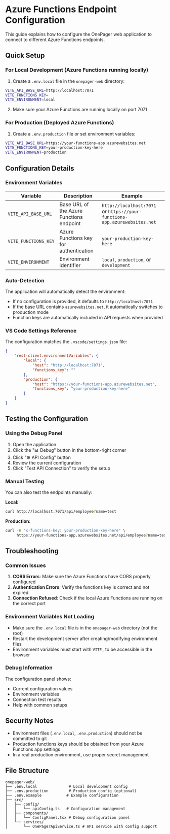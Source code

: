 # Azure Functions Endpoint Configuration

This guide explains how to configure the OnePager web application to connect to different Azure Functions endpoints.

## Quick Setup

### For Local Development (Azure Functions running locally)

1. Create a `.env.local` file in the `onepager-web` directory:
```bash
VITE_API_BASE_URL=http://localhost:7071
VITE_FUNCTIONS_KEY=
VITE_ENVIRONMENT=local
```

2. Make sure your Azure Functions are running locally on port 7071

### For Production (Deployed Azure Functions)

1. Create a `.env.production` file or set environment variables:
```bash
VITE_API_BASE_URL=https://your-functions-app.azurewebsites.net
VITE_FUNCTIONS_KEY=your-production-key-here
VITE_ENVIRONMENT=production
```

## Configuration Details

### Environment Variables

| Variable | Description | Example |
|----------|-------------|---------|
| `VITE_API_BASE_URL` | Base URL of the Azure Functions endpoint | `http://localhost:7071` or `https://your-functions-app.azurewebsites.net` |
| `VITE_FUNCTIONS_KEY` | Azure Functions key for authentication | `your-production-key-here` |
| `VITE_ENVIRONMENT` | Environment identifier | `local`, `production`, or `development` |

### Auto-Detection

The application will automatically detect the environment:
- If no configuration is provided, it defaults to `http://localhost:7071`
- If the base URL contains `azurewebsites.net`, it automatically switches to production mode
- Function keys are automatically included in API requests when provided

### VS Code Settings Reference

The configuration matches the `.vscode/settings.json` file:

```json
{
    "rest-client.environmentVariables": {
        "local": {
            "host": "http://localhost:7071",
            "functions_key": ""
        },
        "production": {
            "host": "https://your-functions-app.azurewebsites.net",
            "functions_key": "your-production-key-here"
        }
    }
}
```

## Testing the Configuration

### Using the Debug Panel

1. Open the application
2. Click the "📊 Debug" button in the bottom-right corner
3. Click "⚙️ API Config" button
4. Review the current configuration
5. Click "Test API Connection" to verify the setup

### Manual Testing

You can also test the endpoints manually:

**Local:**
```bash
curl http://localhost:7071/api/employee?name=test
```

**Production:**
```bash
curl -H "x-functions-key: your-production-key-here" \
     https://your-functions-app.azurewebsites.net/api/employee?name=test
```

## Troubleshooting

### Common Issues

1. **CORS Errors**: Make sure the Azure Functions have CORS properly configured
2. **Authentication Errors**: Verify the functions key is correct and not expired
3. **Connection Refused**: Check if the local Azure Functions are running on the correct port

### Environment Variables Not Loading

- Make sure the `.env.local` file is in the `onepager-web` directory (not the root)
- Restart the development server after creating/modifying environment files
- Environment variables must start with `VITE_` to be accessible in the browser

### Debug Information

The configuration panel shows:
- Current configuration values
- Environment variables
- Connection test results
- Help with common setups

## Security Notes

- Environment files (`.env.local`, `.env.production`) should not be committed to git
- Production functions keys should be obtained from your Azure Functions app settings
- In a real production environment, use proper secret management

## File Structure

```
onepager-web/
├── .env.local              # Local development config
├── .env.production         # Production config (optional)
├── .env.example           # Example configuration
├── src/
│   ├── config/
│   │   └── apiConfig.ts   # Configuration management
│   ├── components/
│   │   └── ConfigPanel.tsx # Debug configuration panel
│   └── services/
│       └── OnePagerApiService.ts # API service with config support
```
